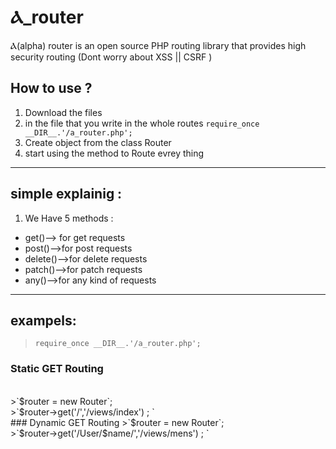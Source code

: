 # Ⲁ_router
Ⲁ(alpha) router is an open source PHP routing library that provides high security routing (Dont worry about XSS || CSRF )

## How to use ?
1. Download the files
2. in the file that you write in the whole routes  `require_once __DIR__.'/a_router.php';` 
3. Create object from the class Router
4. start using the method to Route evrey thing
---
## simple explainig : 
1. We Have 5 methods :
* get()--> for get requests
* post()-->for post requests
* delete()-->for delete requests
* patch()-->for patch requests
* any()-->for any kind of requests
---
## exampels:
>`require_once __DIR__.'/a_router.php';`

### Static GET  Routing
<br />
>`$router = new Router`;
<br />
>`$router->get('/','/views/index') ; `
<br />
### Dynamic GET Routing
>`$router = new Router`;
<br />
>`$router->get('/User/$name/','/views/mens') ; `


